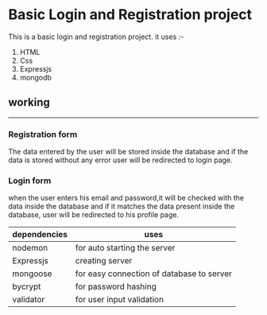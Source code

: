 # Basic Login and Registration project

This is a basic login and registration project.
it uses :-
1. HTML
2. Css
3. Expressjs
4. mongodb

## working
***
###  Registration form

The data entered by the user will be stored inside the database and if the data is stored without any error user will be redirected to login page.

###  Login form

when the user enters his email and password,it will be checked with the data inside the database and if it matches the data present inside the database, user will be redirected to his profile page.

|dependencies|uses|
|----|----|
|nodemon|for auto starting the server|
|Expressjs|creating server|
|mongoose|for easy connection of database to server|
|bycrypt|for password hashing|
|validator|for user input validation|

